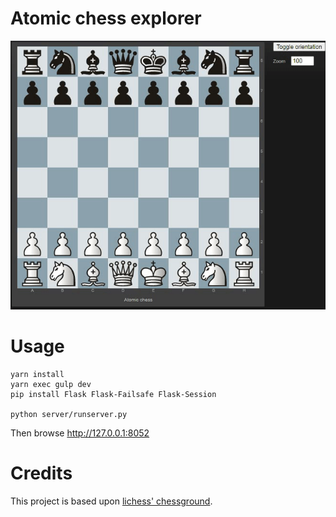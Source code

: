 # Atomic chess explorer

![Promo](media/promo.gif)

# Usage

```
yarn install
yarn exec gulp dev
pip install Flask Flask-Failsafe Flask-Session

python server/runserver.py
```

Then browse http://127.0.0.1:8052

# Credits

This project is based upon [lichess' chessground](https://github.com/ornicar/chessground).